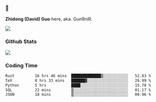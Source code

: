 ### 👋 

**Zhidong (David) Guo** here, aka. Gun9niR.

![](https://komarev.com/ghpvc/?username=Gun9niR&label=Total+Views)

### Github Stats

<img src="https://github-readme-stats.vercel.app/api?username=Gun9niR&count_private=true&show_icons=true&theme=vue-dark&hide_title=true">

### Coding Time

<!--START_SECTION:waka-->

```txt
Rust         16 hrs 46 mins  █████████████▒░░░░░░░░░░░   52.83 %
TeX          8 hrs 33 mins   ██████▓░░░░░░░░░░░░░░░░░░   26.99 %
Python       5 hrs           ████░░░░░░░░░░░░░░░░░░░░░   15.78 %
SQL          22 mins         ▒░░░░░░░░░░░░░░░░░░░░░░░░   01.17 %
JSON         18 mins         ▒░░░░░░░░░░░░░░░░░░░░░░░░   00.96 %
```

<!--END_SECTION:waka-->
